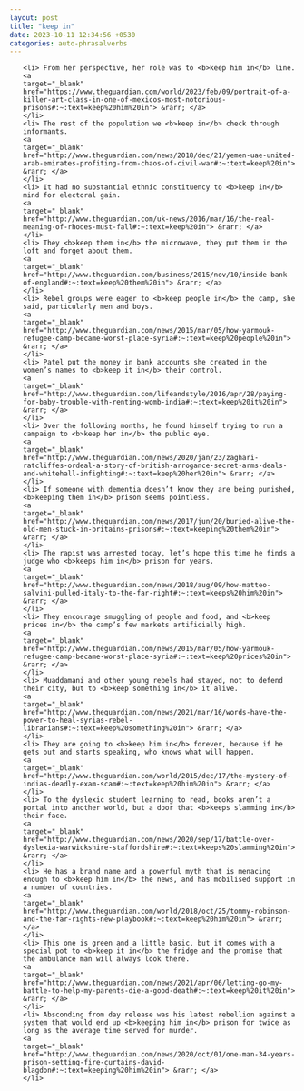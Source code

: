 ```yaml
---
layout: post
title: "keep in"
date: 2023-10-11 12:34:56 +0530
categories: auto-phrasalverbs
---
```

<ol>

    <li> From her perspective, her role was to <b>keep him in</b> line.
    <a 
    target="_blank" 
    href="https://www.theguardian.com/world/2023/feb/09/portrait-of-a-killer-art-class-in-one-of-mexicos-most-notorious-prisons#:~:text=keep%20him%20in"> &rarr; </a>
    </li>
    <li> The rest of the population we <b>keep in</b> check through informants.
    <a 
    target="_blank" 
    href="http://www.theguardian.com/news/2018/dec/21/yemen-uae-united-arab-emirates-profiting-from-chaos-of-civil-war#:~:text=keep%20in"> &rarr; </a>
    </li>
    <li> It had no substantial ethnic constituency to <b>keep in</b> mind for electoral gain.
    <a 
    target="_blank" 
    href="http://www.theguardian.com/uk-news/2016/mar/16/the-real-meaning-of-rhodes-must-fall#:~:text=keep%20in"> &rarr; </a>
    </li>
    <li> They <b>keep them in</b> the microwave, they put them in the loft and forget about them.
    <a 
    target="_blank" 
    href="http://www.theguardian.com/business/2015/nov/10/inside-bank-of-england#:~:text=keep%20them%20in"> &rarr; </a>
    </li>
    <li> Rebel groups were eager to <b>keep people in</b> the camp, she said, particularly men and boys.
    <a 
    target="_blank" 
    href="http://www.theguardian.com/news/2015/mar/05/how-yarmouk-refugee-camp-became-worst-place-syria#:~:text=keep%20people%20in"> &rarr; </a>
    </li>
    <li> Patel put the money in bank accounts she created in the women’s names to <b>keep it in</b> their control.
    <a 
    target="_blank" 
    href="http://www.theguardian.com/lifeandstyle/2016/apr/28/paying-for-baby-trouble-with-renting-womb-india#:~:text=keep%20it%20in"> &rarr; </a>
    </li>
    <li> Over the following months, he found himself trying to run a campaign to <b>keep her in</b> the public eye.
    <a 
    target="_blank" 
    href="http://www.theguardian.com/news/2020/jan/23/zaghari-ratcliffes-ordeal-a-story-of-british-arrogance-secret-arms-deals-and-whitehall-infighting#:~:text=keep%20her%20in"> &rarr; </a>
    </li>
    <li> If someone with dementia doesn’t know they are being punished, <b>keeping them in</b> prison seems pointless.
    <a 
    target="_blank" 
    href="http://www.theguardian.com/news/2017/jun/20/buried-alive-the-old-men-stuck-in-britains-prisons#:~:text=keeping%20them%20in"> &rarr; </a>
    </li>
    <li> The rapist was arrested today, let’s hope this time he finds a judge who <b>keeps him in</b> prison for years.
    <a 
    target="_blank" 
    href="http://www.theguardian.com/news/2018/aug/09/how-matteo-salvini-pulled-italy-to-the-far-right#:~:text=keeps%20him%20in"> &rarr; </a>
    </li>
    <li> They encourage smuggling of people and food, and <b>keep prices in</b> the camp’s few markets artificially high.
    <a 
    target="_blank" 
    href="http://www.theguardian.com/news/2015/mar/05/how-yarmouk-refugee-camp-became-worst-place-syria#:~:text=keep%20prices%20in"> &rarr; </a>
    </li>
    <li> Muaddamani and other young rebels had stayed, not to defend their city, but to <b>keep something in</b> it alive.
    <a 
    target="_blank" 
    href="http://www.theguardian.com/news/2021/mar/16/words-have-the-power-to-heal-syrias-rebel-librarians#:~:text=keep%20something%20in"> &rarr; </a>
    </li>
    <li> They are going to <b>keep him in</b> forever, because if he gets out and starts speaking, who knows what will happen.
    <a 
    target="_blank" 
    href="http://www.theguardian.com/world/2015/dec/17/the-mystery-of-indias-deadly-exam-scam#:~:text=keep%20him%20in"> &rarr; </a>
    </li>
    <li> To the dyslexic student learning to read, books aren’t a portal into another world, but a door that <b>keeps slamming in</b> their face.
    <a 
    target="_blank" 
    href="http://www.theguardian.com/news/2020/sep/17/battle-over-dyslexia-warwickshire-staffordshire#:~:text=keeps%20slamming%20in"> &rarr; </a>
    </li>
    <li> He has a brand name and a powerful myth that is menacing enough to <b>keep him in</b> the news, and has mobilised support in a number of countries.
    <a 
    target="_blank" 
    href="http://www.theguardian.com/world/2018/oct/25/tommy-robinson-and-the-far-rights-new-playbook#:~:text=keep%20him%20in"> &rarr; </a>
    </li>
    <li> This one is green and a little basic, but it comes with a special pot to <b>keep it in</b> the fridge and the promise that the ambulance man will always look there.
    <a 
    target="_blank" 
    href="http://www.theguardian.com/news/2021/apr/06/letting-go-my-battle-to-help-my-parents-die-a-good-death#:~:text=keep%20it%20in"> &rarr; </a>
    </li>
    <li> Absconding from day release was his latest rebellion against a system that would end up <b>keeping him in</b> prison for twice as long as the average time served for murder.
    <a 
    target="_blank" 
    href="http://www.theguardian.com/news/2020/oct/01/one-man-34-years-prison-setting-fire-curtains-david-blagdon#:~:text=keeping%20him%20in"> &rarr; </a>
    </li>